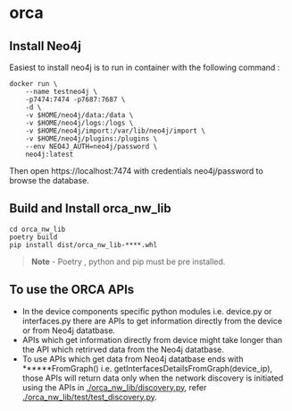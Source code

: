 # orca

## Install Neo4j
Easiest to install neo4j is to run in container with the following command :
        
    docker run \
        --name testneo4j \
        -p7474:7474 -p7687:7687 \
        -d \
        -v $HOME/neo4j/data:/data \
        -v $HOME/neo4j/logs:/logs \
        -v $HOME/neo4j/import:/var/lib/neo4j/import \
        -v $HOME/neo4j/plugins:/plugins \
        --env NEO4J_AUTH=neo4j/password \
        neo4j:latest
Then open https://localhost:7474 with credentials neo4j/password to browse the database.

## Build and Install orca_nw_lib 

    cd orca_nw_lib
    poetry build
    pip install dist/orca_nw_lib-****.whl

>**Note** - Poetry , python and pip must be pre installed.

## To use the ORCA APIs
- In the device components specific python modules i.e. device.py or interfaces.py there are APIs to get information directly from the device or from Neo4j datatbase.
- APIs which get information directly from device might take longer than the API which retrirved data from the Neo4j datatbase.
- To use APIs which get data from Neo4j datatbase ends with ******FromGraph() i.e. getInterfacesDetailsFromGraph(device_ip), those APIs will return data only when the network discovery is initiated using the APIs in [./orca_nw_lib/discovery.py](./orca_nw_lib/discovery.py), refer [./orca_nw_lib/test/test_discovery.py](./orca_nw_lib/test/test_discovery.py).